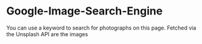 # Google-Image-Search-Engine
You can use a keyword to search for photographs on this page. Fetched via the Unsplash API are the images
